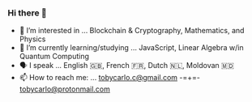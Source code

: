 ### Hi there 👋

- 🔭 I’m interested in ... Blockchain & Cryptography, Mathematics, and Physics
- 🌱 I’m currently learning/studying ... JavaScript, Linear Algebra w/in Quantum Computing
- 🗣 I speak ... English 🇬🇧, French 🇫🇷, Dutch 🇳🇱, Moldovan 🇲🇩
- 📫 How to reach me: ... tobycarlo.c@gmail.com -=+=- tobycarlo@protonmail.com
